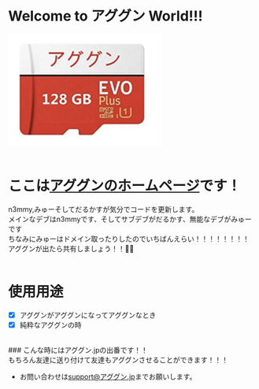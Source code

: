 # Welcome to アググン World!!!<br>
![AGUGUN](https://github.com/aggn-jp/main-page/blob/main/images/aguguncard.png)<br><br>
# ここは[アググンのホームページ](https://アググン.jp/)です！<br>
n3mmy,みゅーそしてだるかすが気分でコードを更新します。<br>
メインなデブはn3mmyです、そしてサブデブがだるかす、無能なデブがみゅーです<br>
ちなみにみゅーはドメイン取ったりしたのでいちばんえらい！！！！！！！！<br>
アググンが出たら共有しましょう！！🎉🎉<br><br>
# 使用用途<br>
- [x] アググンがアググンになってアググンなとき
- [x] 純粋なアググンの時<br>
<br>
### こんな時にはアググン.jpの出番です！！<br>
もちろん友達に送り付けて友達もアググンさせることができます！！！

* お問い合わせは[support@アググン.jp](<mailto:support@xn--cck2aa2y.jp>)までお願いします。
